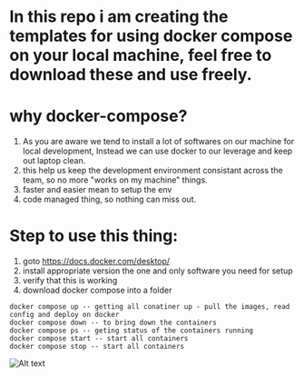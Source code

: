 # In this repo i am creating the templates for using docker compose on your local machine, feel free to download these and use freely.

# why docker-compose?
1. As you are aware we tend to install a lot of softwares on our machine for local development, Instead we can use docker to our leverage and keep out laptop clean.
2. this help us keep the development environment consistant across the team, so no more "works on my machine" things.
3. faster and easier mean to setup the env
4. code managed thing, so nothing can miss out.

# Step to use this thing:
 1. goto https://docs.docker.com/desktop/
 2. install appropriate version the one and only software you need for setup
 3. verify that this is working
 4. download docker compose into a folder
```
docker compose up -- getting all conatiner up - pull the images, read config and deploy on docker
docker compose down -- to bring down the containers
docker compose ps -- geting status of the containers running
docker compose start -- start all containers
docker compose stop -- start all containers
```
![Alt text](https://media.geeksforgeeks.org/wp-content/uploads/20230419174014/Docker-hub-registry.webp)
